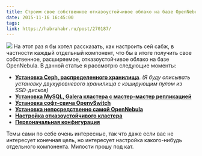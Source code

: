 ```yaml
---
title: Строим свое собственное отказоустойчивое облако на базе OpenNebula с Ceph, MariaDB Galera Cluster и OpenvSwitch
date: 2015-11-16 16:45:00
tags:
link: https://habrahabr.ru/post/270187/
---
```


![](https://habrastorage.org/files/1b8/185/6c4/1b81856c42da42ba903e85e1653969e4.png) На этот раз я бы хотел рассказать, как настроить сей сабж, в частности каждый отдельный компонент, что бы в итоге получить свое собственное, расширяемое, отказоустойчивое облако на базе OpenNebula. В данной статье я рассмотрю следующие моменты:

*   **[Установка Ceph, распределенного хранилища](http://habrahabr.ru/post/270187/#ceph)**. _(Я буду описывать установку двухуровневого хранилища с кэширующим пулом из SSD-дисков)_
*   **[Установка MySQL, Galera кластера с мастер-мастер репликацией](http://habrahabr.ru/post/270187/#galera)**
*   **[Установка софт-свича OpenvSwitch](http://habrahabr.ru/post/270187/#openvswitch)**
*   **[Установка непосредственно самой OpenNebula](http://habrahabr.ru/post/270187/#opennebula)**
*   **[Настройка отказоустойчивого кластера](http://habrahabr.ru/post/270187/#pacemaker)**
*   **[Первоначальная конфигурация](http://habrahabr.ru/post/270187/#configuration)**

Темы сами по себе очень интересные, так что даже если вас не интересует конечная цель, но интересует настройка какого-нибудь отдельного компонента. Милости прошу под кат.
<!-- more -->
